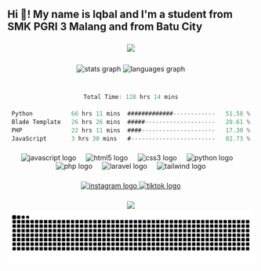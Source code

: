 <h2 align="left">Hi 👋! My name is Iqbal and I'm a student from SMK PGRI 3 Malang and from Batu City</h2>

###

<p align="center">
  <img src="https://github-readme-streak-stats.herokuapp.com?user=bal-19&theme=midnight-purple&mode=weekly&card_width=499">
</p>

###

<div align="center">
  <img src="https://github-readme-stats.vercel.app/api?username=bal-19&hide_title=false&hide_rank=false&show_icons=true&include_all_commits=true&count_private=true&disable_animations=false&theme=midnight-purple&locale=en&hide_border=false" height="150" alt="stats graph"  />
  <img src="https://github-readme-stats.vercel.app/api/top-langs/?username=bal-19&locale=en&hide_title=false&layout=compact&card_width=320&langs_count=6&theme=midnight-purple&hide_border=false" height="150" alt="languages graph"  />
</div>  
<br/>

###

<div align="center">
<!--START_SECTION:waka-->

```rust
Total Time: 128 hrs 14 mins

Python           66 hrs 11 mins  #############------------   51.58 %
Blade Template   26 hrs 26 mins  #####--------------------   20.61 %
PHP              22 hrs 11 mins  ####---------------------   17.30 %
JavaScript       3 hrs 30 mins   #------------------------   02.73 %
```

<!--END_SECTION:waka-->
</div>  

###

<div align="center">
  <img src="https://cdn.jsdelivr.net/gh/devicons/devicon/icons/javascript/javascript-plain.svg" height="40" alt="javascript logo"  />
  <img width="12" />
  <img src="https://cdn.jsdelivr.net/gh/devicons/devicon/icons/html5/html5-original.svg" height="40" alt="html5 logo"  />
  <img width="12" />
  <img src="https://cdn.jsdelivr.net/gh/devicons/devicon/icons/css3/css3-original.svg" height="40" alt="css3 logo"  />
  <img width="12" />
  <img src="https://cdn.jsdelivr.net/gh/devicons/devicon/icons/python/python-original.svg" height="40" alt="python logo"  />
  <img width="12" />
  <img src="https://cdn.jsdelivr.net/gh/devicons/devicon/icons/php/php-original.svg" height="40" alt="php logo"  />
  <img width="12" />
  <img src="https://cdn.jsdelivr.net/gh/devicons/devicon/icons/laravel/laravel-original.svg" height="40" alt="laravel logo"  />
  <img width="12" />
  <img src="https://cdn.jsdelivr.net/gh/devicons/devicon/icons/tailwindcss/tailwindcss-original.svg" height="40" alt="tailwind logo"  />
</div>

###

<div align="center">
  <a href="https://www.instagram.com/i.iqbal19" target="_blank">
    <img src="https://img.shields.io/static/v1?message=Instagram&logo=instagram&label=&color=E4405F&logoColor=white&labelColor=&style=for-the-badge" height="35" alt="instagram logo"  />
  </a>
<!-- <a href="https://www.youtube.com/@a2kgamiing" target="_blank">
    <img src="https://img.shields.io/static/v1?message=Youtube&logo=youtube&label=&color=FF0000&logoColor=white&labelColor=&style=for-the-badge" height="35" alt="youtube logo"  />
  </a> -->
  <a href="https://www.tiktok.com/@iqbaal.19" target="_blank">
    <img src="https://img.shields.io/static/v1?message=Tiktok&logo=tiktok&label=&color=000000&logoColor=white&labelColor=&style=for-the-badge" height="35" alt="tiktok logo"  />
  </a>
</div>

###

<div align="center">
    <img src="https://spotify-github-profile.kittinanx.com/api/view?uid=316aptjjroxgkia2n7vdk6dmh3q4&cover_image=true&theme=novatorem&show_offline=true&background_color=121212&interchange=true&bar_color=402E7A&bar_color_cover=false" />
</div>

<div align="center">
  <img src="https://raw.githubusercontent.com/bal-19/bal-19/output/snake.svg" alt="Snake animation" />
</div>

###

